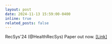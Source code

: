 ```yaml
---
layout: post
date: 2024-11-13 15:59:00-0400
inline: true
related_posts: false
---
```


RecSys'24 (@HealthRecSys) Paper out now.  [[Link]](https://ceur-ws.org/Vol-3823/13_nafis_design_200.pdf) 

